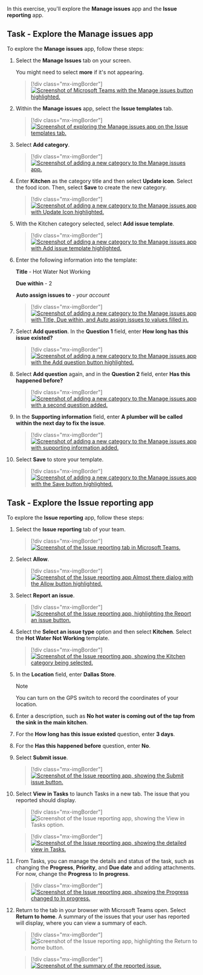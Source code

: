 In this exercise, you'll explore the **Manage issues** app and the **Issue reporting** app.

## Task - Explore the Manage issues app

To explore the **Manage issues** app, follow these steps:

1. Select the **Manage Issues** tab on your screen.

    You might need to select **more** if it's not appearing.

    > [!div class="mx-imgBorder"]
    > [![Screenshot of Microsoft Teams with the Manage issues button highlighted.](../media/manage-issues.png)](../media/manage-issues.png#lightbox)

1. Within the **Manage issues** app, select the **Issue templates** tab.

    > [!div class="mx-imgBorder"]
    > [![Screenshot of exploring the Manage issues app on the Issue templates tab.](../media/issue-templates.png)](../media/issue-templates.png#lightbox)

1. Select **Add category**.

    > [!div class="mx-imgBorder"]
    > [![Screenshot of adding a new category to the Manage issues app.](../media/add-category.png)](../media/add-category.png#lightbox)

1. Enter **Kitchen** as the category title and then select **Update icon**. Select the food icon. Then, select **Save** to create the new category.

    > [!div class="mx-imgBorder"]
    > [![Screenshot of adding a new category to the Manage issues app with Update Icon highlighted.](../media/update-icon.png)](../media/update-icon.png#lightbox)

1. With the Kitchen category selected, select **Add issue template**.

    > [!div class="mx-imgBorder"]
    > [![Screenshot of adding a new category to the Manage issues app with Add issue template highlighted.](../media/add-issue.png)](../media/add-issue.png#lightbox)

1. Enter the following information into the template:

    **Title** - Hot Water Not Working

    **Due within** - 2

    **Auto assign issues to** - *your account*

    > [!div class="mx-imgBorder"]
    > [![Screenshot of adding a new category to the Manage issues app with Title, Due within, and Auto assign issues to values filled in.](../media/hot-water.png)](../media/hot-water.png#lightbox)

1. Select **Add question**. In the **Question 1** field, enter **How long has this issue existed?**

    > [!div class="mx-imgBorder"]
    > [![Screenshot of adding a new category to the Manage issues app with the Add question button highlighted.](../media/add-question.png)](../media/add-question.png#lightbox)

1. Select **Add question** again, and in the **Question 2** field, enter **Has this happened before?**

    > [!div class="mx-imgBorder"]
    > [![Screenshot of adding a new category to the Manage issues app with a second question added.](../media/questions.png)](../media/questions.png#lightbox)

1. In the **Supporting information** field, enter **A plumber will be called within the next day to fix the issue**.

    > [!div class="mx-imgBorder"]
    > [![Screenshot of adding a new category to the Manage issues app with supporting information added.](../media/supporting.png)](../media/supporting.png#lightbox)

1. Select **Save** to store your template.

    > [!div class="mx-imgBorder"]
    > [![Screenshot of adding a new category to the Manage issues app with the Save button highlighted.](../media/save-template.png)](../media/save-template.png#lightbox)

## Task - Explore the Issue reporting app

To explore the **Issue reporting** app, follow these steps:

1. Select the **Issue reporting** tab of your team.

    > [!div class="mx-imgBorder"]
    > [![Screenshot of the Issue reporting tab in Microsoft Teams.](../media/issue-reporting-tab.png)](../media/issue-reporting-tab.png#lightbox)

1. Select **Allow**.

    > [!div class="mx-imgBorder"]
    > [![Screenshot of the Issue reporting app Almost there dialog with the Allow button highlighted.](../media/allow-issue.png)](../media/allow-issue.png#lightbox)

1. Select **Report an issue**.

    > [!div class="mx-imgBorder"]
    > [![Screenshot of the Issue reporting app, highlighting the Report an issue button.](../media/report.png)](../media/report.png#lightbox)

1. Select the **Select an issue type** option and then select **Kitchen**. Select the **Hot Water Not Working** template.

    > [!div class="mx-imgBorder"]
    > [![Screenshot of the Issue reporting app, showing the Kitchen category being selected.](../media/kitchen.png)](../media/kitchen.png#lightbox)

1. In the **Location** field, enter **Dallas Store**.

    > [!NOTE]
    > You can turn on the GPS switch to record the coordinates of your location.

1. Enter a description, such as **No hot water is coming out of the tap from the sink in the main kitchen**.

1. For the **How long has this issue existed** question, enter **3 days**.

1. For the **Has this happened before** question, enter **No**.

1. Select **Submit issue**.

    > [!div class="mx-imgBorder"]
    > [![Screenshot of the Issue reporting app, showing the Submit issue button.](../media/submit-issue.png)](../media/submit-issue.png#lightbox)

1. Select **View in Tasks** to launch Tasks in a new tab. The issue that you reported should display.

    > [!div class="mx-imgBorder"]
    > ![Screenshot of the Issue reporting app, showing the View in Tasks option.](../media/view.png)

    > [!div class="mx-imgBorder"]
    > [![Screenshot of the Issue reporting app, showing the detailed view in Tasks.](../media/view-tasks.png)](../media/view-tasks.png#lightbox)

1. From Tasks, you can manage the details and status of the task, such as changing the **Progress**, **Priority**, and **Due date** and adding attachments. For now, change the **Progress** to **In progress**.

    > [!div class="mx-imgBorder"]
    > [![Screenshot of the Issue reporting app, showing the Progress changed to In progress.](../media/progress.png)](../media/progress.png#lightbox)

1. Return to the tab in your browser with Microsoft Teams open. Select **Return to home**. A summary of the issues that your user has reported will display, where you can view a summary of each.

    > [!div class="mx-imgBorder"]
    > ![Screenshot of the Issue reporting app, highlighting the Return to home button.](../media/return.png)

    > [!div class="mx-imgBorder"]
    > [![Screenshot of the summary of the reported issue.](../media/report-issue.png)](../media/report-issue.png#lightbox)
